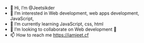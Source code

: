- 👋 Hi, I’m @Jeetsikder
- 👀 I’m interested in Web development, web apps development, JavaScript,
- 🌱 I’m currently learning JavaScript, css, html
- 💞️ I’m looking to collaborate on Web development 💞️
- 📫 How to reach me https://iamjeet.cf

<!---
Jeetsikder/Jeetsikder is a ✨ special ✨ repository because its `README.md` (this file) appears on your GitHub profile.
You can click the Preview link to take a look at your changes.
--->
